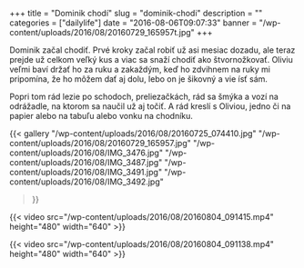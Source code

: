 +++
title = "Dominik chodí"
slug = "dominik-chodi"
description = ""
categories = ["dailylife"]
date = "2016-08-06T09:07:33"
banner = "/wp-content/uploads/2016/08/20160729_165957t.jpg"
+++

Dominik začal chodiť. Prvé kroky začal robiť už asi mesiac dozadu, ale teraz prejde už celkom veľký kus a viac sa snaží chodiť ako štvornožkovať. Oliviu veľmi baví držať ho za
ruku a zakaždým, keď ho zdvihnem na ruky mi pripomína, že ho môžem dať aj dolu, lebo on je šikovný
a vie ísť sám.

Popri tom rád lezie po schodoch, preliezačkách, rád sa šmýka a vozí na odrážadle, na ktorom sa
naučil už aj točiť. A rád kreslí s Oliviou, jedno či na papier alebo na tabuľu alebo vonku na
chodníku.

{{< gallery
    "/wp-content/uploads/2016/08/20160725_074410.jpg"
    "/wp-content/uploads/2016/08/20160729_165957.jpg"
    "/wp-content/uploads/2016/08/IMG_3476.jpg"
    "/wp-content/uploads/2016/08/IMG_3487.jpg"
    "/wp-content/uploads/2016/08/IMG_3491.jpg"
    "/wp-content/uploads/2016/08/IMG_3492.jpg"
>}}

{{< video src="/wp-content/uploads/2016/08/20160804_091415.mp4" height="480" width="640" >}}

{{< video src="/wp-content/uploads/2016/08/20160804_091138.mp4" height="480" width="640" >}}
